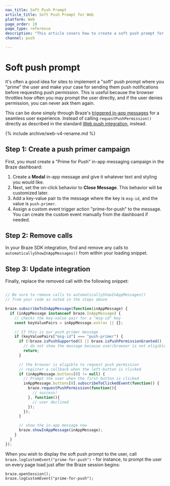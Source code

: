 ```yaml
---
nav_title: Soft Push Prompt
article_title: Soft Push Prompt for Web
platform: Web
page_order: 19
page_type: reference
description: "This article covers how to create a soft push prompt for your web application"
channel: push

---
```


# Soft push prompt

It's often a good idea for sites to implement a "soft" push prompt where you "prime" the user and make your case for sending them push notifications before requesting push permission. This is useful because the browser throttles how often you may prompt the user directly, and if the user denies permission, you can never ask them again. 

This can be done simply through Braze's [triggered in-app messages]({{site.baseurl}}/developer_guide/platform_integration_guides/web/in-app_messaging/in-app_message_delivery/#trigger-types) for a seamless user experience. Instead of calling `requestPushPermission()` directly as described in the standard [Web push integration]({{site.baseurl}}/developer_guide/platform_integration_guides/web/push_notifications/integration/#step-2-browser-registration), instead.

{% include archive/web-v4-rename.md %}

## Step 1: Create a push primer campaign

First, you must create a "Prime for Push" in-app messaging campaign in the Braze dashboard:

1. Create a **Modal** in-app message and give it whatever text and styling you would like. 
2. Next, set the on-click behavior to **Close Message**. This behavior will be customized later.
3. Add a key-value pair to the message where the key is `msg-id`, and the value is `push-primer`.
4. Assign a custom event trigger action "prime-for-push" to the message. You can create the custom event manually from the dashboard if needed.

## Step 2: Remove calls

In your Braze SDK integration, find and remove any calls to `automaticallyShowInAppMessages()` from within your loading snippet.

## Step 3: Update integration

Finally, replace the removed call with the following snippet:

```javascript

// Be sure to remove calls to automaticallyShowInAppMessages() 
// from your code as noted in the steps above

braze.subscribeToInAppMessage(function(inAppMessage) {
  if (inAppMessage instanceof braze.InAppMessage) {
    // checks the key-value pair for a "msg-id" key
    const keyValuePairs = inAppMessage.extras || {};

    // If this is our push primer message
    if (keyValuePairs["msg-id"] === "push-primer") {
      if (!braze.isPushSupported() || braze.isPushPermissionGranted() || braze.isPushBlocked()) {
        // do not show the message because user/browser is not eligible
        return;
      }

      // the browser is eligible to request push permission
      // register a callback when the left-button is clicked
      if (inAppMessage.buttons[0] != null) {
        // Prompt the user when the first button is clicked
        inAppMessage.buttons[0].subscribeToClickedEvent(function() {
          braze.requestPushPermission(function(){
            // success!
          }, function(){
            // user declined
          });
        });
      }

      // show the in-app message now
      braze.showInAppMessage(inAppMessage);
    }
  }
});
```

When you wish to display the soft push prompt to the user, call `braze.logCustomEvent("prime-for-push")` - for instance, to prompt the user on every page load just after the Braze session begins:

```
braze.openSession();
braze.logCustomEvent("prime-for-push");
```
